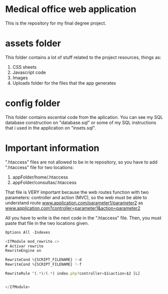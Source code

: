 # Medical office web application
This is the repository for my final degree project.

# assets folder
This folder contains a lot of stuff related to the project resources, things as:
  1. CSS sheets
  2. Javascript code
  3. Images
  4. Uploads folder for the files that the app generates

# config folder
This folder contains escential code from the aplication. You can see my SQL database construction on "database.sql" or some of my SQL instructions that i used 
in the application on "insets.sql".

# Important information 
".htaccess" files are not allowed to be in te repository, so you have to add ".htaccess" file for two locations:
  1. appFolder/home/.htaccess
  2. appFolder/consultas/.htaccess

That file is VERY important because the web routes function with two parameters: controller and action (MVC), so the web must be able to understand route www.application.com/parameter1/parameter2 as www.application.com?controller=parameter1&action=parameter2 

All you have to write is the next code in the ".htaccess" file. Then, you must paste that file in the two locations given.
```js
Options All -Indexes

<IfModule mod_rewrite.c>
# Activar rewrite
RewriteEngine on

RewriteCond %{SCRIPT_FILENAME} !-d
RewriteCond %{SCRIPT_FILENAME} !-f

RewriteRule ^(.*)/(.*) index.php?controller=$1&action=$2 [L]


</IfModule>
```



